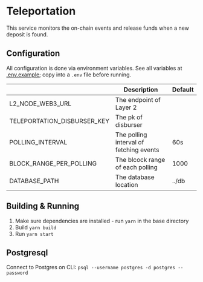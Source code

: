 # Teleportation

This service monitors the on-chain events and release funds when a new deposit is found.

## Configuration

All configuration is done via environment variables. See all variables at [.env.example](.env.example); copy into a `.env` file before running.

|                             | Description                             | Default |
| --------------------------- | --------------------------------------- | ------- |
| L2_NODE_WEB3_URL            | The endpoint of Layer 2                 |         |
| TELEPORTATION_DISBURSER_KEY | The pk of disburser                     |         |
| POLLING_INTERVAL            | The polling interval of fetching events | 60s     |
| BLOCK_RANGE_PER_POLLING     | The blcock range of each polling        | 1000    |
| DATABASE_PATH               | The database location                   | ../db   |

## Building & Running

1. Make sure dependencies are installed - run `yarn` in the base directory
2. Build `yarn build`
3. Run `yarn start`

## Postgresql

Connect to Postgres on CLI:
`psql --username postgres -d postgres --password`
